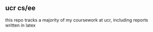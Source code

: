 ## ucr cs/ee
this repo tracks a majority of my coursework at ucr, including reports written in latex
